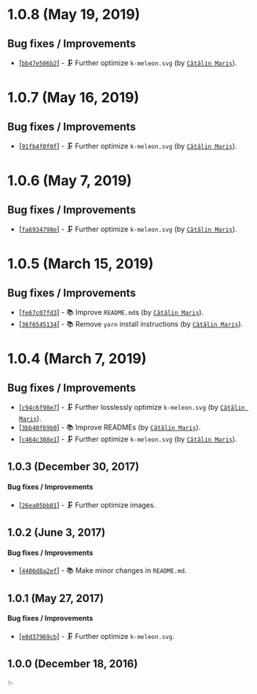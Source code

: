 # 1.0.8 (May 19, 2019)

## Bug fixes / Improvements

* [[`bb47e506b2`](https://github.com/alrra/browser-logos/commit/bb47e506b28d90de79cede30dd786185a903dde2)] - 🗜️ Further optimize `k-meleon.svg` (by [`Cătălin Mariș`](https://github.com/alrra)).


# 1.0.7 (May 16, 2019)

## Bug fixes / Improvements

* [[`91fb4f0f0f`](https://github.com/alrra/browser-logos/commit/91fb4f0f0fc808539d602f438d7362a6939ffc10)] - 🗜️ Further optimize `k-meleon.svg` (by [`Cătălin Mariș`](https://github.com/alrra)).


# 1.0.6 (May 7, 2019)

## Bug fixes / Improvements

* [[`fa6934798e`](https://github.com/alrra/browser-logos/commit/fa6934798e9b6f43cdccb9b95a92b65d7fddce70)] - 🗜️ Further optimize `k-meleon.svg` (by [`Cătălin Mariș`](https://github.com/alrra)).


# 1.0.5 (March 15, 2019)

## Bug fixes / Improvements

* [[`fe67c07fd3`](https://github.com/alrra/browser-logos/commit/fe67c07fd39322ac5378f63f9f9d50422d7658b7)] - 📚 Improve `README.md`s (by [`Cătălin Mariș`](https://github.com/alrra)).
* [[`36f6545134`](https://github.com/alrra/browser-logos/commit/36f65451346e2a5b4cb711b73665bafcd9ddacda)] - 📚 Remove `yarn` install instructions (by [`Cătălin Mariș`](https://github.com/alrra)).


# 1.0.4 (March 7, 2019)

## Bug fixes / Improvements

* [[`c94c6f98e7`](https://github.com/alrra/browser-logos/commit/c94c6f98e7a0af6f6229847bfbb9aff5c87a6b86)] - 🗜️ Further losslessly optimize `k-meleon.svg` (by [`Cătălin Mariș`](https://github.com/alrra)).
* [[`3bb40f69b0`](https://github.com/alrra/browser-logos/commit/3bb40f69b0cce0795655e43d42f802b8f9393cc0)] - 📚 Improve READMEs (by [`Cătălin Mariș`](https://github.com/alrra)).
* [[`c464c308e1`](https://github.com/alrra/browser-logos/commit/c464c308e10bb0a4dc83f92084a15fc702e634f3)] - 🗜️ Further optimize `k-meleon.svg` (by [`Cătălin Mariș`](https://github.com/alrra)).


## 1.0.3 (December 30, 2017)

#### Bug fixes / Improvements

* [[`26ea05bb01`](https://github.com/alrra/browser-logos/commit/26ea05bb012377c3306c511294be0fcb655aaa6b)] - 🗜 Further optimize images.


## 1.0.2 (June 3, 2017)

#### Bug fixes / Improvements

* [[`4406d8a2ef`](https://github.com/alrra/browser-logos/commit/4406d8a2ef0f9cf1fd91cf1c9b438b2096a51bba)] - 📚 Make minor changes in `README.md`.


## 1.0.1 (May 27, 2017)

#### Bug fixes / Improvements

* [[`e8d37969cb`](https://github.com/alrra/browser-logos/commit/e8d37969cb7f8a30f59f85805efaf89a0141cc28)] - 🗜 Further optimize `k-meleon.svg`.


## 1.0.0 (December 18, 2016)

✨
